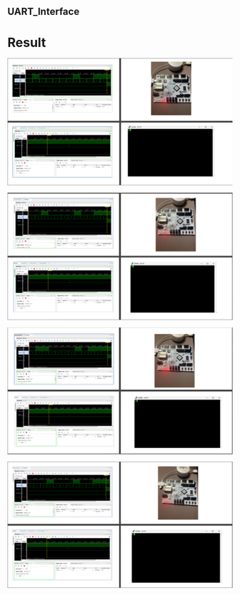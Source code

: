 ## UART_Interface

# Result
![UART_Interface](doc/uart_result_1.png)

![UART_Interface](doc/uart_result_2.png)

![UART_Interface](doc/uart_result_3.png)

![UART_Interface](doc/uart_result_4.png)
